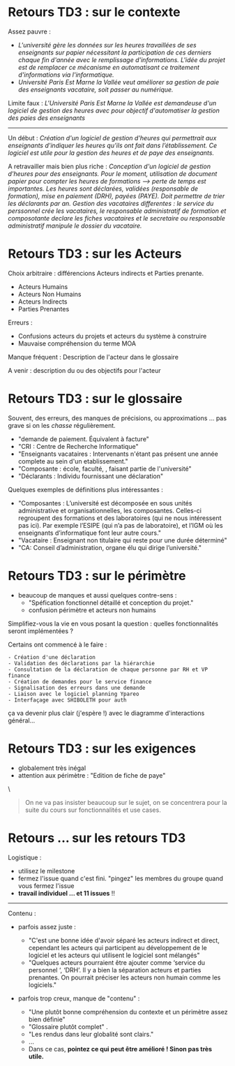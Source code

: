 # Retours TD3 : sur le contexte 

Assez pauvre : 

- *L'université gère les données sur les heures travaillées de ses enseignants sur papier nécessitant la participation de ces derniers chaque fin d'année avec le remplissage d'informations. L'idée du projet est de remplacer ce mécanisme en automatisant ce traitement d'informations via l'informatique.*
- *Université Paris Est Marne la Vallée veut améliorer sa gestion de paie des enseignants vacataire, soit passer au numérique.*

Limite faux :  *L'Université Paris Est Marne la Vallée est demandeuse d'un logiciel de gestion des heures avec pour objectif d'automatiser la gestion des paies des enseignants*

-------------------------

Un début : *Création d'un logiciel de gestion d'heures qui permettrait aux enseignants d'indiquer les heures qu’ils ont fait dans l’établissement. Ce logiciel est utile pour la gestion des heures et de paye des enseignants.*

A retravailler mais bien plus riche : *Conception d'un logiciel de gestion d'heures pour des enseignants. Pour le moment, utilisation de document papier pour compter les heures de formations --> perte de temps est importantes. Les heures sont déclarées, validées (responsable de formation), mise en paiement (DRH), payées (PAYE). Doit permettre de trier les déclarants par an. Gestion des vacataires differentes : le service du perssonnel crée les vacataires, le responsable administratif de formation et composotante declare les fiches vacataires et le secretaire ou responsable administratif manipule le dossier du vacataire.*


# Retours TD3 : sur les Acteurs

Choix arbitraire : différencions Acteurs indirects et Parties prenante.

- Acteurs Humains
- Acteurs Non Humains
- Acteurs Indirects 
- Parties Prenantes

Erreurs : 

- Confusions acteurs du projets et acteurs du système à construire
- Mauvaise compréhension du terme MOA

Manque fréquent : Description de l'acteur dans le glossaire

A venir : description du ou des objectifs pour l'acteur


# Retours TD3 : sur le glossaire 

Souvent, des erreurs, des manques de précisions, ou approximations ... pas grave si on les *chasse* régulièrement.

- "demande de paiement.	Équivalent à facture"
- "CRI : Centre de Recherche Informatique"
- "Enseignants vacataires : Intervenants n'étant pas présent une année complete au sein d'un etablissement."
- "Composante : école, faculté, , faisant partie de l'université"
- "Déclarants : Individu fournissant une déclaration"

Quelques exemples de définitions plus intéressantes :

- "Composantes : L’université est décomposée en sous unités administrative et organisationnelles, les composantes. Celles-ci regroupent des formations et des laboratoires (qui ne nous intéressent pas ici). Par exemple l’ESIPE (qui n’a pas de laboratoire), et l’IGM où les enseignants d’informatique font leur autre cours."
- "Vacataire : Enseignant non titulaire qui reste pour une durée déterminé"
- "CA: Conseil d’administration, organe élu qui dirige l’université."


# Retours TD3 : sur le périmètre

- beaucoup de manques et aussi quelques contre-sens :
	- "Spéfication fonctionnel détaillé et conception du projet."
	- confusion périmètre et acteurs non humains

Simplifiez-vous la vie en vous posant la question : quelles fonctionnalités seront implémentées ?

Certains ont commencé à le faire :

	- Création d'une déclaration
	- Validation des déclarations par la hiérarchie
	- Consultation de la déclaration de chaque personne par RH et VP finance
	- Création de demandes pour le service finance
	- Signalisation des erreurs dans une demande
	- Liaison avec le logiciel planning Ypareo
	- Interfaçage avec SHIBOLETH pour auth

ça va devenir plus clair (j'espère !) avec le diagramme d'interactions général...


# Retours TD3 : sur les exigences

- globalement très inégal
- attention aux périmètre : "Edition de fiche de paye"

\

> On ne va pas insister beaucoup sur le sujet, on se concentrera pour la suite du cours sur fonctionnalités et use cases.


# Retours ... sur les retours TD3

Logistique : 

- utilisez le milestone
- fermez l'issue quand c'est fini. "pingez" les membres du groupe quand vous fermez l'issue
- **travail individuel ... et 11 issues** !!

-------------------------

Contenu : 

- parfois assez juste :
	- "C'est une bonne idée d'avoir séparé les acteurs indirect et direct, cependant les acteurs qui participent au développement de le logiciel et les acteurs qui utilisent le logiciel sont mélangés"
	- "Quelques acteurs pourraient être ajouter comme ‘service du personnel ‘, ‘DRH’. Il y a bien la séparation acteurs et parties prenantes. On pourrait préciser les acteurs non humain comme les logiciels."

- parfois trop creux, manque de "contenu" :
	- "Une plutôt bonne compréhension du contexte et un périmètre assez bien définie"
	- "Glossaire plutôt complet" . 
	- "Les rendus dans leur globalité sont clairs."
	- ...
	- Dans ce cas, **pointez ce qui peut être amélioré ! Sinon pas très utile.**

